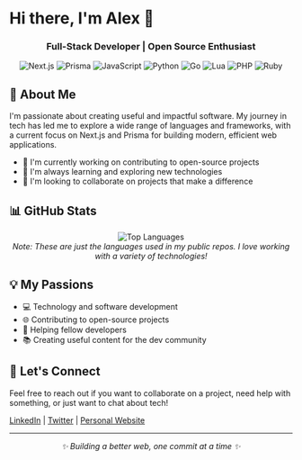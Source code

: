 # Hi there, I'm Alex 👋

<div align="center">
  <h3>Full-Stack Developer | Open Source Enthusiast</h3>
  
  ![Next.js](https://img.shields.io/badge/-Next.js-000000?style=flat-square&logo=next.js)
  ![Prisma](https://img.shields.io/badge/-Prisma-2D3748?style=flat-square&logo=prisma)
  ![JavaScript](https://img.shields.io/badge/-JavaScript-F7DF1E?style=flat-square&logo=javascript&logoColor=black)
  ![Python](https://img.shields.io/badge/-Python-3776AB?style=flat-square&logo=python&logoColor=white)
  ![Go](https://img.shields.io/badge/-Go-00ADD8?style=flat-square&logo=go&logoColor=white)
  ![Lua](https://img.shields.io/badge/-Lua-2C2D72?style=flat-square&logo=lua)
  ![PHP](https://img.shields.io/badge/-PHP-777BB4?style=flat-square&logo=php&logoColor=white)
  ![Ruby](https://img.shields.io/badge/-Ruby-CC342D?style=flat-square&logo=ruby&logoColor=white)
</div>

## 🚀 About Me

I'm passionate about creating useful and impactful software. My journey in tech has led me to explore a wide range of languages and frameworks, with a current focus on Next.js and Prisma for building modern, efficient web applications.

- 🔭 I'm currently working on contributing to open-source projects
- 🌱 I'm always learning and exploring new technologies
- 👯 I'm looking to collaborate on projects that make a difference

## 📊 GitHub Stats

<div align="center">
  <img src="https://github-readme-stats.vercel.app/api/top-langs/?username=AlxFrst&layout=compact&hide_title=1&card_width=300" alt="Top Languages" />
</div>

<div align="center">
  <i>Note: These are just the languages used in my public repos. I love working with a variety of technologies!</i>
</div>

## 💡 My Passions

- 💻 Technology and software development
- 🌐 Contributing to open-source projects
- 🤝 Helping fellow developers
- 📚 Creating useful content for the dev community

## 🤝 Let's Connect

Feel free to reach out if you want to collaborate on a project, need help with something, or just want to chat about tech!

[LinkedIn](#) | [Twitter](#) | [Personal Website](#)

---

<div align="center">
  <i>✨ Building a better web, one commit at a time ✨</i>
</div>
